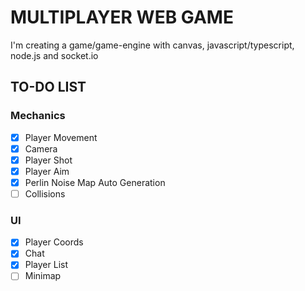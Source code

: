 # MULTIPLAYER WEB GAME

I'm creating a game/game-engine with canvas, javascript/typescript, node.js and socket.io

## TO-DO LIST

### Mechanics

- [x] Player Movement
- [x] Camera
- [x] Player Shot
- [x] Player Aim
- [x] Perlin Noise Map Auto Generation
- [ ] Collisions

### UI

- [x] Player Coords
- [x] Chat
- [x] Player List
- [ ] Minimap

